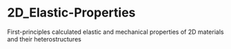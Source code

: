 # 2D_Elastic-Properties
First-principles calculated elastic and mechanical properties of 2D materials and their heterostructures
